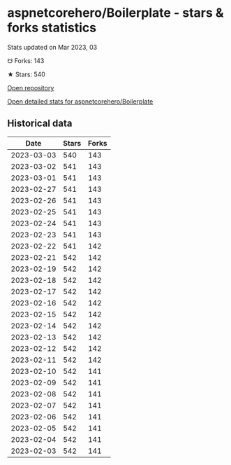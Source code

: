 # aspnetcorehero/Boilerplate - stars & forks statistics

Stats updated on Mar 2023, 03

☋ Forks: 143

★ Stars: 540

[Open repository](https://github.com/aspnetcorehero/Boilerplate)

[Open detailed stats for aspnetcorehero/Boilerplate](https://reviewgithub.com/rep/aspnetcorehero/Boilerplate)

## Historical data
| Date | Stars | Forks |
|------|-------|-------|
| 2023-03-03 | 540 | 143 | 
| 2023-03-02 | 541 | 143 | 
| 2023-03-01 | 541 | 143 | 
| 2023-02-27 | 541 | 143 | 
| 2023-02-26 | 541 | 143 | 
| 2023-02-25 | 541 | 143 | 
| 2023-02-24 | 541 | 143 | 
| 2023-02-23 | 541 | 143 | 
| 2023-02-22 | 541 | 142 | 
| 2023-02-21 | 542 | 142 | 
| 2023-02-19 | 542 | 142 | 
| 2023-02-18 | 542 | 142 | 
| 2023-02-17 | 542 | 142 | 
| 2023-02-16 | 542 | 142 | 
| 2023-02-15 | 542 | 142 | 
| 2023-02-14 | 542 | 142 | 
| 2023-02-13 | 542 | 142 | 
| 2023-02-12 | 542 | 142 | 
| 2023-02-11 | 542 | 142 | 
| 2023-02-10 | 542 | 141 | 
| 2023-02-09 | 542 | 141 | 
| 2023-02-08 | 542 | 141 | 
| 2023-02-07 | 542 | 141 | 
| 2023-02-06 | 542 | 141 | 
| 2023-02-05 | 542 | 141 | 
| 2023-02-04 | 542 | 141 | 
| 2023-02-03 | 542 | 141 | 

